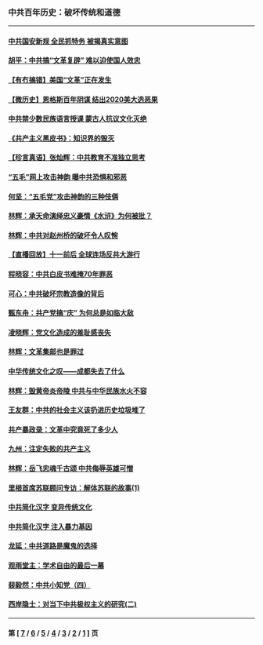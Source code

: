 ### 中共百年历史：破坏传统和道德
---
#### [中共国安新规 全民抓特务 被揭真实意图](../../pages/nf1176114/n12911615.md?06010430) 
#### [胡平：中共搞“文革复辟” 难以迫使国人效忠](../../pages/nf1176114/n12905760.md?06010430) 
#### [【有冇搞错】美国“文革”正在发生](../../pages/nf1176114/n12650309.md?06010430) 
#### [【微历史】恩格斯百年阴谋 结出2020美大选恶果](../../pages/nf1176114/n12597490.md?06010430) 
#### [中共禁少数民族语言授课 蒙古人抗议文化灭绝](../../pages/nf1176114/n12362711.md?06010430) 
#### [《共产主义黑皮书》：知识界的毁灭](../../pages/nf1176114/n12198436.md?06010430) 
#### [【珍言真语】张灿辉：中共教育不准独立思考](../../pages/nf1176114/n12116869.md?06010430) 
#### [“五毛”网上攻击神韵 曝中共恐惧和邪恶](../../pages/nf1176114/n11676030.md?06010430) 
#### [何坚：“五毛党”攻击神韵的三种伎俩](../../pages/nf1176114/n11676839.md?06010430) 
#### [林辉：承天命演绎忠义豪情《水浒》为何被批？](../../pages/nf1176114/n11660999.md?06010430) 
#### [林辉：中共对赵州桥的破坏令人叹惋](../../pages/nf1176114/n11622063.md?06010430) 
#### [【直播回放】十一前后 全球连场反共大游行](../../pages/nf1176114/n11544233.md?06010430) 
#### [程晓容：中共白皮书难掩70年罪恶](../../pages/nf1176114/n11552335.md?06010430) 
#### [可心：中共破坏宗教造像的背后](../../pages/nf1176114/n11518358.md?06010430) 
#### [甄东舟：共产党搞“庆” 为何总是如临大敌](../../pages/nf1176114/n11509183.md?06010430) 
#### [凌晓辉：党文化造成的羞耻感丧失](../../pages/nf1176114/n11485526.md?06010430) 
#### [林辉：文革集邮也是罪过](../../pages/nf1176114/n11362608.md?06010430) 
#### [中华传统文化之叹——成都失去了什么](../../pages/nf1176114/n11092294.md?06010430) 
#### [林辉：毁黄帝炎帝陵 中共与中华民族水火不容](../../pages/nf1176114/n11061288.md?06010430) 
#### [王友群：中共的社会主义该扔进历史垃圾堆了](../../pages/nf1176114/n11038771.md?06010430) 
#### [共产暴政录：文革中究竟死了多少人](../../pages/nf1176114/n11000879.md?06010430) 
#### [九州：注定失败的共产主义](../../pages/nf1176114/n10995753.md?06010430) 
#### [林辉：岳飞忠魂千古颂 中共侮辱英雄可憎](../../pages/nf1176114/n10990583.md?06010430) 
#### [里根首席苏联顾问专访：解体苏联的故事(1)](../../pages/nf1176114/n10927121.md?06010430) 
#### [中共简化汉字 变异传统文化](../../pages/nf1176114/n10885901.md?06010430) 
#### [中共简化汉字 注入暴力基因](../../pages/nf1176114/n10884662.md?06010430) 
#### [龙延：中共道路是魔鬼的选择](../../pages/nf1176114/n10902151.md?06010430) 
#### [观雨堂主：学术自由的最后一幕](../../pages/nf1176114/n10896282.md?06010430) 
#### [裴毅然：中共小知党（四）](../../pages/nf1176114/n10889466.md?06010430) 
#### [西岸隐士：对当下中共极权主义的研究(二)](../../pages/nf1176114/n10878756.md?06010430) 

---
#### 第 [ [7](./7.md?06010430) / [6](./6.md?06010430) / [5](./5.md?06010430) / [4](./4.md?06010430) / [3](./3.md?06010430) / [2](./2.md?06010430) / [1](./1.md?06010430) ] 页

